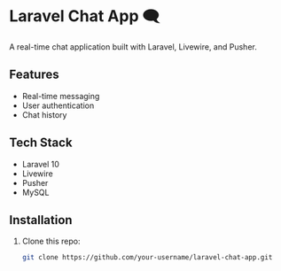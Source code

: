 # Laravel Chat App 🗨️
A real-time chat application built with Laravel, Livewire, and Pusher.

## Features
- Real-time messaging
- User authentication
- Chat history

## Tech Stack
- Laravel 10
- Livewire
- Pusher
- MySQL

## Installation
1. Clone this repo:
   ```sh
   git clone https://github.com/your-username/laravel-chat-app.git
